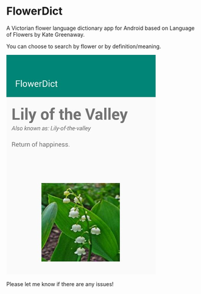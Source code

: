 # FlowerDict
A Victorian flower language dictionary app for Android based on Language of Flowers by Kate Greenaway.

You can choose to search by flower or by definition/meaning.

![App dictionary entry for Lily of the Valley](flowerdictDemonstration.jpg)

Please let me know if there are any issues!
